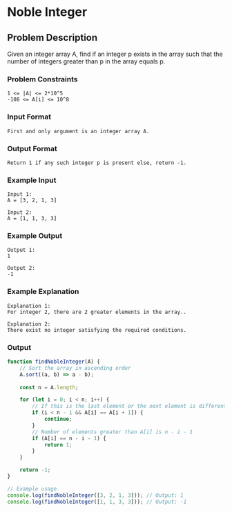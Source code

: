 # Noble Integer

## Problem Description
Given an integer array A, find if an integer p exists in the array such that the number of integers greater than p in the array equals p.

### Problem Constraints
````
1 <= |A| <= 2*10^5
-108 <= A[i] <= 10^8
````

### Input Format
````
First and only argument is an integer array A.
````

### Output Format
````
Return 1 if any such integer p is present else, return -1.
````

### Example Input
````
Input 1:
A = [3, 2, 1, 3]

Input 2:
A = [1, 1, 3, 3]
````

### Example Output
````
Output 1:
1

Output 2:
-1
````

### Example Explanation
````
Explanation 1:
For integer 2, there are 2 greater elements in the array..

Explanation 2:
There exist no integer satisfying the required conditions.
````

### Output

``` javascript showLineNumbers copy filename="JavaScript"
function findNobleInteger(A) {
    // Sort the array in ascending order
    A.sort((a, b) => a - b);
    
    const n = A.length;

    for (let i = 0; i < n; i++) {
        // If this is the last element or the next element is different
        if (i < n - 1 && A[i] == A[i + 1]) {
            continue;
        }
        // Number of elements greater than A[i] is n - i - 1
        if (A[i] == n - i - 1) {
            return 1;
        }
    }

    return -1;
}

// Example usage
console.log(findNobleInteger([3, 2, 1, 3])); // Output: 1
console.log(findNobleInteger([1, 1, 3, 3])); // Output: -1
```